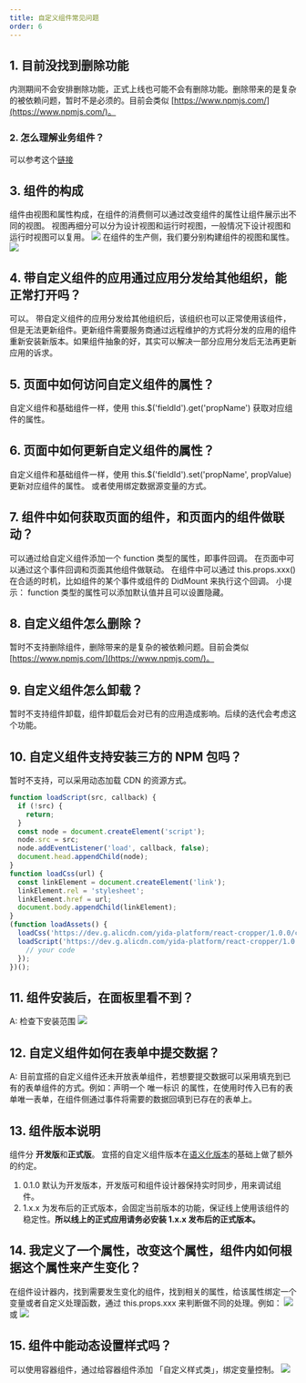 ```yaml
---
title: 自定义组件常见问题
order: 6
---
```


## 1. 目前没找到删除功能

内测期间不会安排删除功能，正式上线也可能不会有删除功能。删除带来的是复杂的被依赖问题，暂时不是必须的。目前会类似 [https://www.npmjs.com/](https://www.npmjs.com/)。

### 2. 怎么理解业务组件？

可以参考这个[链接](/docs/guide/keywords)

## 3. 组件的构成

组件由视图和属性构成，在组件的消费侧可以通过改变组件的属性让组件展示出不同的视图。
视图再细分可以分为设计视图和运行时视图，一般情况下设计视图和运行时视图可以复用。
![](https://img.alicdn.com/imgextra/i4/O1CN016n4oqE1cRTOPgusdF_!!6000000003597-2-tps-1503-305.png_.webp)
在组件的生产侧，我们要分别构建组件的视图和属性。
![](https://img.alicdn.com/imgextra/i4/O1CN01nML3gh1lgtGad4MMu_!!6000000004849-2-tps-1706-481.png_.webp)

## 4. 带自定义组件的应用通过应用分发给其他组织，能正常打开吗？

可以。
带自定义组件的应用分发给其他组织后，该组织也可以正常使用该组件，但是无法更新组件。更新组件需要服务商通过远程维护的方式将分发的应用的组件重新安装新版本。如果组件抽象的好，其实可以解决一部分应用分发后无法再更新应用的诉求。

## 5. 页面中如何访问自定义组件的属性？

自定义组件和基础组件一样，使用 this.$('fieldId').get('propName') 获取对应组件的属性。

## 6. 页面中如何更新自定义组件的属性？

自定义组件和基础组件一样，使用 this.$('fieldId').set('propName', propValue) 更新对应组件的属性。
或者使用绑定数据源变量的方式。

## 7. 组件中如何获取页面的组件，和页面内的组件做联动？

可以通过给自定义组件添加一个 function 类型的属性，即事件回调。
在页面中可以通过这个事件回调和页面其他组件做联动。
在组件中可以通过 this.props.xxx() 在合适的时机，比如组件的某个事件或组件的 DidMount 来执行这个回调。
小提示： function 类型的属性可以添加默认值并且可以设置隐藏。

## 8. 自定义组件怎么删除？
暂时不支持删除组件，删除带来的是复杂的被依赖问题。目前会类似 [https://www.npmjs.com/](https://www.npmjs.com/)。

## 9. 自定义组件怎么卸载？
暂时不支持组件卸载，组件卸载后会对已有的应用造成影响。后续的迭代会考虑这个功能。

## 10. 自定义组件支持安装三方的 NPM 包吗？

暂时不支持，可以采用动态加载 CDN 的资源方式。

```javascript
function loadScript(src, callback) {
  if (!src) {
    return;
  }
  const node = document.createElement('script');
  node.src = src;
  node.addEventListener('load', callback, false);
  document.head.appendChild(node);
}
function loadCss(url) {
  const linkElement = document.createElement('link');
  linkElement.rel = 'stylesheet';
  linkElement.href = url;
  document.body.appendChild(linkElement);
}
(function loadAssets() {
  loadCss('https://dev.g.alicdn.com/yida-platform/react-cropper/1.0.0/css/react-cropper.css');
  loadScript('https://dev.g.alicdn.com/yida-platform/react-cropper/1.0.0/js/react-cropper.js', () => {
    // your code
  });
})();
```

## 11. 组件安装后，在面板里看不到？

A: 检查下安装范围
![](https://img.alicdn.com/imgextra/i2/O1CN01fiBoZR23opDLiGjR1_!!6000000007303-2-tps-1152-886.png_.webp)

## 12. 自定义组件如何在表单中提交数据？

A: 目前宜搭的自定义组件还未开放表单组件，若想要提交数据可以采用填充到已有的表单组件的方式。例如：声明一个 唯一标识 的属性，在使用时传入已有的表单唯一表单，在组件侧通过事件将需要的数据回填到已存在的表单上。

## 13. 组件版本说明

组件分 **开发版**和**正式版**。
宜搭的自定义组件版本在[语义化版本](https://semver.org/lang/zh-CN/)的基础上做了额外的约定。

1. 0.1.0 默认为开发版本，开发版可和组件设计器保持实时同步，用来调试组件。
1. 1.x.x 为发布后的正式版本，会固定当前版本的功能，保证线上使用该组件的稳定性。**所以线上的正式应用请务必安装 1.x.x 发布后的正式版本。**

## 14. 我定义了一个属性，改变这个属性，组件内如何根据这个属性来产生变化？

在组件设计器内，找到需要发生变化的组件，找到相关的属性，给该属性绑定一个变量或者自定义处理函数，通过 this.props.xxx 来判断做不同的处理。例如：
![](https://img.alicdn.com/imgextra/i1/O1CN01Ai9osB1Fj7UYHihru_!!6000000000522-2-tps-1706-599.png_.webp)或
![](https://img.alicdn.com/imgextra/i3/O1CN012UoF0o1dhn7VEYekD_!!6000000003768-2-tps-1705-507.png_.webp)

## 15. 组件中能动态设置样式吗？

可以使用容器组件，通过给容器组件添加 「自定义样式类」，绑定变量控制。
![](https://img.alicdn.com/imgextra/i2/O1CN01afzfzY1K4slyAqAdj_!!6000000001111-2-tps-926-884.png_.webp)
